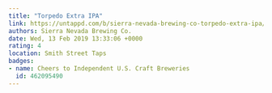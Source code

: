 ```yaml
---
title: "Torpedo Extra IPA"
link: https://untappd.com/b/sierra-nevada-brewing-co-torpedo-extra-ipa/4997
authors: Sierra Nevada Brewing Co.
date: Wed, 13 Feb 2019 13:33:06 +0000
rating: 4
location: Smith Street Taps
badges:
- name: Cheers to Independent U.S. Craft Breweries
  id: 462095490
---
```


